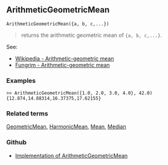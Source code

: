 ## ArithmeticGeometricMean

```
ArithmeticGeometricMean({a, b, c,...})
```

> returns the arithmetic geometric mean of `{a, b, c,...}`. 

See:
* [Wikipedia - Arithmetic-geometric mean](https://en.wikipedia.org/wiki/Arithmetic%E2%80%93geometric_mean)
* [Fungrim - Arithmetic-geometric mean](http://fungrim.org/topic/Arithmetic-geometric_mean/)

### Examples

```
>> ArithmeticGeometricMean({1.0, 2.0, 3.0, 4.0}, 42.0)
{12.874,14.88314,16.37375,17.62155}
```

### Related terms 
[GeometricMean](GeometricMean.md), [HarmonicMean](HarmonicMean.md), [Mean](Mean.md), [Median](Median.md)

### Github

* [Implementation of ArithmeticGeometricMean](https://github.com/axkr/symja_android_library/blob/master/symja_android_library/matheclipse-core/src/main/java/org/matheclipse/core/builtin/StatisticsFunctions.java#L336) 
